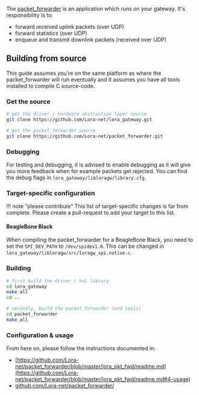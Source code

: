 The [packet_forwarder](https://github.com/Lora-net/packet_forwarder/) is an
application which runs on your gateway. It's responsibility is to:

* forward received uplink packets (over UDP)
* forward statistics (over UDP)
* enqueue and transmit downlink packets (received over UDP)

## Building from source

This guide assumes you're on the same platform as where the packet_forwarder
will run eventually and it assumes you have all tools installed to compile
C source-code.

### Get the source

``` bash
# get the driver / hardware abstraction layer source
git clone https://github.com/Lora-net/lora_gateway.git

# get the packet_forwarder source
git clone https://github.com/Lora-net/packet_forwarder.git
```

### Debugging

For testing and debugging, it is advised to enable debugging as it will give
you more feedback when for example packets get rejected. You can find the
debug flags in `lora_gateway/libloragw/library.cfg`.

### Target-specific configuration

!!! note "please contribute"
    This list of target-specific changes is far from complete. Please create
    a pull-request to add your target to this list.

#### BeagleBone Black

When compiling the packet_forwarder for a BeagleBone Black, you need to set the
`SPI_DEV_PATH` to `/dev/spidev1.0`. This can be changed in
`lora_gateway/libloragw/src/loragw_spi.native.c`.

### Building

``` bash
# first build the driver / hal library
cd lora_gateway
make all
cd ..

# secondly, build the packet_forwarder (and tools)
cd packet_forwarder
make all
```

### Configuration & usage

From here on, please follow the instructions documented in:

* [https://github.com/Lora-net/packet_forwarder/blob/master/lora_pkt_fwd/readme.md](https://github.com/Lora-net/packet_forwarder/blob/master/lora_pkt_fwd/readme.md#4-usage)
* [github.com/Lora-net/packet_forwarder/](https://github.com/Lora-net/packet_forwarder/)
